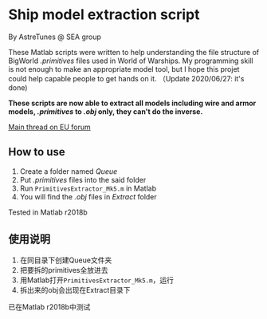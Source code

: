 # Ship model extraction script

By AstreTunes @ SEA group

These Matlab scripts were written to help understanding the file structure of BigWorld *.primitives* files used in World of Warships. My programming skill is not enough to make an appropriate model tool, but I hope this projet could help capable people to get hands on it. （Update 2020/06/27: it's done)

**These scripts are now able to extract all models including wire and armor models, *.primitives* to *.obj* only, they can't do the inverse.**

[Main thread on EU forum](https://forum.worldofwarships.eu/topic/120372-read-3d-models-from-%E2%80%9Cprimitives%E2%80%9D-files/)

## How to use
1. Create a folder named *Queue*
2. Put *.primitives* files into the said folder
3. Run `PrimitivesExtractor_Mk5.m` in Matlab
4. You will find the *.obj* files in *Extract* folder

Tested in Matlab r2018b

## 使用说明
1. 在同目录下创建Queue文件夹
2. 把要拆的primitives全放进去
3. 用Matlab打开`PrimitivesExtractor_Mk5.m`，运行
4. 拆出来的obj会出现在Extract目录下

已在Matlab r2018b中测试

